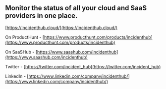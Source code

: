## Monitor the status of all your cloud and SaaS providers in one place. 

[https://incidenthub.cloud/](https://incidenthub.cloud/)

On ProductHunt - [https://www.producthunt.com/products/incidenthub](https://www.producthunt.com/products/incidenthub)

On SaaSHub - [https://www.saashub.com/incidenthub](https://www.saashub.com/incidenthub)

Twitter - [https://twitter.com/incident_hub](https://twitter.com/incident_hub)

LinkedIn - [https://www.linkedin.com/company/incidenthub/](https://www.linkedin.com/company/incidenthub/)
